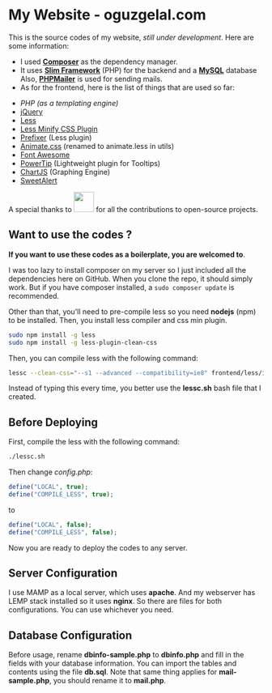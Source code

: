 
My Website - oguzgelal.com
=====================

This is the source codes of my website, *still under development*. Here are some information:

- I used <a href="https://getcomposer.org/" target="_new">**Composer**</a> as the dependency manager.
- It uses <a href="http://www.slimframework.com/" target="_new">**Slim Framework**</a> (PHP) for the backend and a <a href="http://www.mysql.com/" target="_new">**MySQL**</a> database Also, <a href="https://github.com/PHPMailer/PHPMailer" target="_new"><b>PHPMailer</b></a> is used for sending mails.
- As for the frontend, here is the list of things that are used so far:
*  *PHP (as a templating engine)*
*  <a href="http://jquery.com/" target="_new">jQuery</a>
*  <a href="http://lesscss.org/" target="_new">Less</a>
*  <a href="https://github.com/less/less-plugin-clean-css" target="_new">Less Minify CSS Plugin</a>
*  <a href="http://lessprefixer.com/" target="_new">Prefixer</a> (Less plugin)
*  <a href="http://daneden.github.io/animate.css/" target="_new">Animate.css</a> (renamed to animate.less in utils)
*  <a href="http://fortawesome.github.io/Font-Awesome/" target="_new">Font Awesome</a>
*  <a href="http://stevenbenner.github.io/jquery-powertip/" target="_new">PowerTip</a> (Lightweight plugin for Tooltips)
*  <a href="http://www.chartjs.org/" target="_new">ChartJS</a> (Graphing Engine)
*  <a href="http://t4t5.github.io/sweetalert/" target="_new">SweetAlert</a>

A special thanks to <a href="http://www.browserstack.com" target="_new"><img src="http://blog.verticalresponse.com/wp-content/uploads/2013/05/BrowserStackLogo.png" style="height: 40px; width: auto;"></a> for all the contributions to open-source projects.

Want to use the codes ?
--------------------

**If you want to use these codes as a boilerplate, you are welcomed to**.

I was too lazy to install composer on my server so I just included all the dependencies here on GitHub. When you clone the repo, it should simply work. But if you have composer installed, a ``` sudo composer update ``` is recommended.

Other than that, you'll need to pre-compile less so you need **nodejs** (npm) to be installed. Then, you install less compiler and css min plugin.

```bash
sudo npm install -g less
sudo npm install -g less-plugin-clean-css
```

Then, you can compile less with the following command:

```bash
lessc --clean-css="--s1 --advanced --compatibility=ie8" frontend/less/index.less > frontend/assets/style/style.min.css
```

Instead of typing this every time, you better use the **lessc.sh** bash file that I created.

Before Deploying
------------
First, compile the less with the following command:

```bash
./lessc.sh
```

Then change *config.php*:

```php
define("LOCAL", true);
define("COMPILE_LESS", true);
```

to

```php
define("LOCAL", false);
define("COMPILE_LESS", false);
```


Now you are ready to deploy the codes to any server.


Server Configuration
--------------------
I use MAMP as a local server, which uses **apache**. And my webserver has LEMP stack installed so it uses **nginx**. So there are files for both configurations. You can use whichever you need.


Database Configuration
--------------------
Before usage, rename **dbinfo-sample.php** to **dbinfo.php** and fill in the fields with your database information. You can import the tables and contents using the file **db.sql**. Note that same thing applies for **mail-sample.php**, you should rename it to **mail.php**.